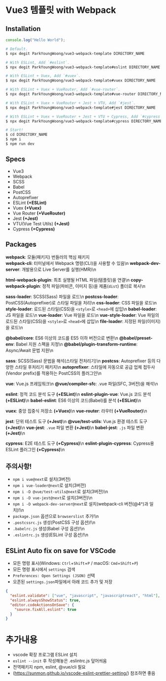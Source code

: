 # Vue3 템플릿 with Webpack

## Installation

```js
console.log("Hello World");
```

```bash
# Default.
$ npx degit ParkYoungWoong/vue3-webpack-template DIRECTORY_NAME

# With ESLint, Add `#eslint`.
$ npx degit ParkYoungWoong/vue3-webpack-template#eslint DIRECTORY_NAME

# With ESLint + Vuex, Add `#vuex`.
$ npx degit ParkYoungWoong/vue3-webpack-template#vuex DIRECTORY_NAME

# With ESLint + Vuex + VueRouter, Add `#vue-router`.
$ npx degit ParkYoungWoong/vue3-webpack-template#vue-router DIRECTORY_NAME

# With ESLint + Vuex + VueRouter + Jest + VTU, Add `#jest`.
$ npx degit ParkYoungWoong/vue3-webpack-template#jest DIRECTORY_NAME

# With ESLint + Vuex + VueRouter + Jest + VTU + Cypress, Add `#cypress`.
$ npx degit ParkYoungWoong/vue3-webpack-template#cypress DIRECTORY_NAME

# Start!
$ cd DIRECTORY_NAME
$ npm i
$ npm run dev
```

## Specs

- Vue3
- Webpack
- SCSS
- Babel
- PostCSS
- Autoprefixer
- ESLint **(+ESLint)**
- Vuex **(+Vuex)**
- Vue Router **(+VueRouter)**
- Jest **(+Jest)**
- VTU(Vue Test Utils) **(+Jest)**
- Cypress **(+Cypress)**

## Packages

**webpack**: 모듈(패키지) 번들러의 핵심 패키지<br>
**webpack-cli**: 터미널에서 Webpack 명령(CLI)을 사용할 수 있음\n
**webpack-dev-server**: 개발용으로 Live Server를 실행(HMR)\n

**html-webpack-plugin**: 최초 실행될 HTML 파일(템플릿)을 연결\n
**copy-webpack-plugin**: 정적 파일(파비콘, 이미지 등)을 제품(`dist`) 폴더로 복사\n

**sass-loader**: SCSS(Sass) 파일을 로드\n
**postcss-loader**: PostCSS(Autoprefixer)로 스타일 파일을 처리\n
**css-loader**: CSS 파일을 로드\n
**style-loader**: 로드된 스타일(CSS)을 `<style>`로 `<head>`에 삽입\n
**babel-loader**: JS 파일을 로드\n
**vue-loader**: Vue 파일을 로드\n
**vue-style-loader**: Vue 파일의 로드된 스타일(CSS)을 `<style>`로 `<head>`에 삽입\n
**file-loader**: 지정된 파일(이미지)을 로드\n

**@babel/core**: ES6 이상의 코드를 ES5 이하 버전으로 변환\n
**@babel/preset-env**: Babel 지원 스펙을 지정\n
**@babel/plugin-transform-runtime**: Async/Await 문법 지원\n

**sass**: SCSS(Sass) 문법을 해석(스타일 전처리기)\n
**postcss**: Autoprefixer 등의 다양한 스타일 후처리기 패키지\n
**autoprefixer**: 스타일에 자동으로 공급 업체 접두사(Vendor prefix)를 적용하는 PostCSS의 플러그인\n

**vue**: Vue.js 프레임워크\n
**@vue/compiler-sfc**: .vue 파일(SFC, 3버전)을 해석\n

**eslint**: 정적 코드 분석 도구 **(+ESLint)**\n
**eslint-plugin-vue**: Vue.js 코드 분석 **(+ESLint)**\n
**babel-eslint**: ES6 이상의 코드(Babel)를 분석 **(+ESLint)**\n

**vuex**: 중앙 집중식 저장소 **(+Vuex)**\n
**vue-router**: 라우터 **(+VueRouter)**\n

**jest**: 단위 테스트 도구 **(+Jest)**\n
**@vue/test-utils**: Vue.js 환경 테스트 도구 **(+Jest)**\n
**vue-jest**: `.vue` 파일 변환 **(+Jest)**\n
**babel-jest**: `.js` 파일 변환 **(+Jest)**\n

**cypress**: E2E 테스트 도구 **(+Cypress)**\n
**eslint-plugin-cypress**: Cypress용 ESLint 플러그인 **(+Cypress)**\n

## 주의사항!

- `npm i vue@next`로 설치(3버전)
- `npm i vue-loader@next`로 설치(3버전)
- `npm i -D @vue/test-utils@next`로 설치(3버전)\n
- `npm i -D vue-jest@next`로 설치(3버전)\n
- `npm i -D webpack-dev-server@next`로 설치(webpack-cli 버전(@4^)과 일치)!\n
- `package.json` 옵션으로 `browserslist` 추가!\n
- `.postcssrc.js` 생성(PostCSS 구성 옵션)!\n
- `.babelrc.js` 생성(Babel 구성 옵션)!\n
- `.eslintrc.js` 생성(ESLint 구성 옵션)!\n

## ESLint Auto fix on save for VSCode

- 모든 명령 표시(Windows: `Ctrl`+`Shift`+`P` / macOS: `Cmd`+`Shift`+`P`)
- 모든 명령 표시에서 `settings` 검색
- `Preferences: Open Settings (JSON)` 선택
- 오픈된 `settings.json`파일에서 아래 코드 추가 및 저장

```json
{
  "eslint.validate": ["vue", "javascript", "javascriptreact", "html"],
  "eslint.alwaysShowStatus": true,
  "editor.codeActionsOnSave": {
    "source.fixAll.eslint": true
  }
}
```

# 추가내용

- vscode 확장 프로그램 ESLint 설치
- `eslint --init` 후 작성해놓은 .eslintrc.js 덮어씌움
- 전역패키지 npm, eslint, @vue/cli 필요
- (https://sunmon.github.io/vscode-eslint-prettier-setting/) 참조하면 좋음
